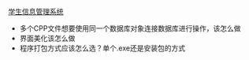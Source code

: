 [学生信息管理系统](https://blog.csdn.net/weixin_43481880/article/details/103946270)
- 多个CPP文件想要使用同一个数据库对象连接数据库进行操作，该怎么做
- 界面美化该怎么做
- 程序打包方式应该怎么选？单个.exe还是安装包的方式